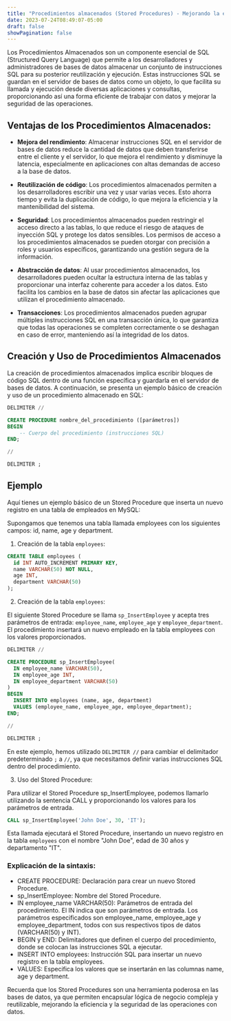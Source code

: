 ```yaml
---
title: "Procedimientos almacenados (Stored Procedures) - Mejorando la eficiencia y seguridad en la gestión de bases de datos"
date: 2023-07-24T08:49:07-05:00
draft: false
showPagination: false
---
```


Los Procedimientos Almacenados son un componente esencial de SQL (Structured Query Language) que permite a los desarrolladores y administradores de bases de datos almacenar un conjunto de instrucciones SQL para su posterior reutilización y ejecución. Estas instrucciones SQL se guardan en el servidor de bases de datos como un objeto, lo que facilita su llamada y ejecución desde diversas aplicaciones y consultas, proporcionando así una forma eficiente de trabajar con datos y mejorar la seguridad de las operaciones.

## Ventajas de los Procedimientos Almacenados:

- **Mejora del rendimiento**: Almacenar instrucciones SQL en el servidor de bases de datos reduce la cantidad de datos que deben transferirse entre el cliente y el servidor, lo que mejora el rendimiento y disminuye la latencia, especialmente en aplicaciones con altas demandas de acceso a la base de datos.

- **Reutilización de código**: Los procedimientos almacenados permiten a los desarrolladores escribir una vez y usar varias veces. Esto ahorra tiempo y evita la duplicación de código, lo que mejora la eficiencia y la mantenibilidad del sistema.

- **Seguridad**: Los procedimientos almacenados pueden restringir el acceso directo a las tablas, lo que reduce el riesgo de ataques de inyección SQL y protege los datos sensibles. Los permisos de acceso a los procedimientos almacenados se pueden otorgar con precisión a roles y usuarios específicos, garantizando una gestión segura de la información.

- **Abstracción de datos**: Al usar procedimientos almacenados, los desarrolladores pueden ocultar la estructura interna de las tablas y proporcionar una interfaz coherente para acceder a los datos. Esto facilita los cambios en la base de datos sin afectar las aplicaciones que utilizan el procedimiento almacenado.

- **Transacciones**: Los procedimientos almacenados pueden agrupar múltiples instrucciones SQL en una transacción única, lo que garantiza que todas las operaciones se completen correctamente o se deshagan en caso de error, manteniendo así la integridad de los datos.

## Creación y Uso de Procedimientos Almacenados

La creación de procedimientos almacenados implica escribir bloques de código SQL dentro de una función específica y guardarla en el servidor de bases de datos. A continuación, se presenta un ejemplo básico de creación y uso de un procedimiento almacenado en SQL:

```sql
DELIMITER //

CREATE PROCEDURE nombre_del_procedimiento ([parámetros])
BEGIN
    -- Cuerpo del procedimiento (instrucciones SQL)
END;

//

DELIMITER ;
```

## Ejemplo

Aquí tienes un ejemplo básico de un Stored Procedure que inserta un nuevo registro en una tabla de empleados en MySQL:

Supongamos que tenemos una tabla llamada employees con los siguientes campos: id, name, age y department.

1. Creación de la tabla `employees`:

```sql
CREATE TABLE employees (
  id INT AUTO_INCREMENT PRIMARY KEY,
  name VARCHAR(50) NOT NULL,
  age INT,
  department VARCHAR(50)
);
```

2. Creación de la tabla `employees`:

El siguiente Stored Procedure se llama `sp_InsertEmployee` y acepta tres parámetros de entrada: `employee_name`, `employee_age` y `employee_department`. El procedimiento insertará un nuevo empleado en la tabla employees con los valores proporcionados.

```sql
DELIMITER //

CREATE PROCEDURE sp_InsertEmployee(
  IN employee_name VARCHAR(50),
  IN employee_age INT,
  IN employee_department VARCHAR(50)
)
BEGIN
  INSERT INTO employees (name, age, department)
  VALUES (employee_name, employee_age, employee_department);
END;

//

DELIMITER ;
```

En este ejemplo, hemos utilizado `DELIMITER //` para cambiar el delimitador predeterminado `;` a `//`, ya que necesitamos definir varias instrucciones SQL dentro del procedimiento.

3. Uso del Stored Procedure:

Para utilizar el Stored Procedure sp_InsertEmployee, podemos llamarlo utilizando la sentencia CALL y proporcionando los valores para los parámetros de entrada.

```sql
CALL sp_InsertEmployee('John Doe', 30, 'IT');
```

Esta llamada ejecutará el Stored Procedure, insertando un nuevo registro en la tabla `employees` con el nombre "John Doe", edad de 30 años y departamento "IT".

### Explicación de la sintaxis:

- CREATE PROCEDURE: Declaración para crear un nuevo Stored Procedure.
- sp_InsertEmployee: Nombre del Stored Procedure.
- IN employee_name VARCHAR(50): Parámetros de entrada del procedimiento. El IN indica que son parámetros de entrada. Los parámetros especificados son employee_name, employee_age y employee_department, todos con sus respectivos tipos de datos (VARCHAR(50) y INT).
- BEGIN y END: Delimitadores que definen el cuerpo del procedimiento, donde se colocan las instrucciones SQL a ejecutar.
- INSERT INTO employees: Instrucción SQL para insertar un nuevo registro en la tabla employees.
- VALUES: Especifica los valores que se insertarán en las columnas name, age y department.

Recuerda que los Stored Procedures son una herramienta poderosa en las bases de datos, ya que permiten encapsular lógica de negocio compleja y reutilizable, mejorando la eficiencia y la seguridad de las operaciones con datos.
